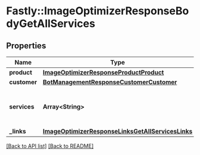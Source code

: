 # Fastly::ImageOptimizerResponseBodyGetAllServices

## Properties

| Name | Type | Description | Notes |
| ---- | ---- | ----------- | ----- |
| **product** | [**ImageOptimizerResponseProductProduct**](ImageOptimizerResponseProductProduct.md) |  | [optional] |
| **customer** | [**BotManagementResponseCustomerCustomer**](BotManagementResponseCustomerCustomer.md) |  | [optional] |
| **services** | **Array&lt;String&gt;** | A list of services with Image Optimizer enabled. | [optional] |
| **_links** | [**ImageOptimizerResponseLinksGetAllServicesLinks**](ImageOptimizerResponseLinksGetAllServicesLinks.md) |  | [optional] |

[[Back to API list]](../../README.md#endpoints) [[Back to README]](../../README.md)

